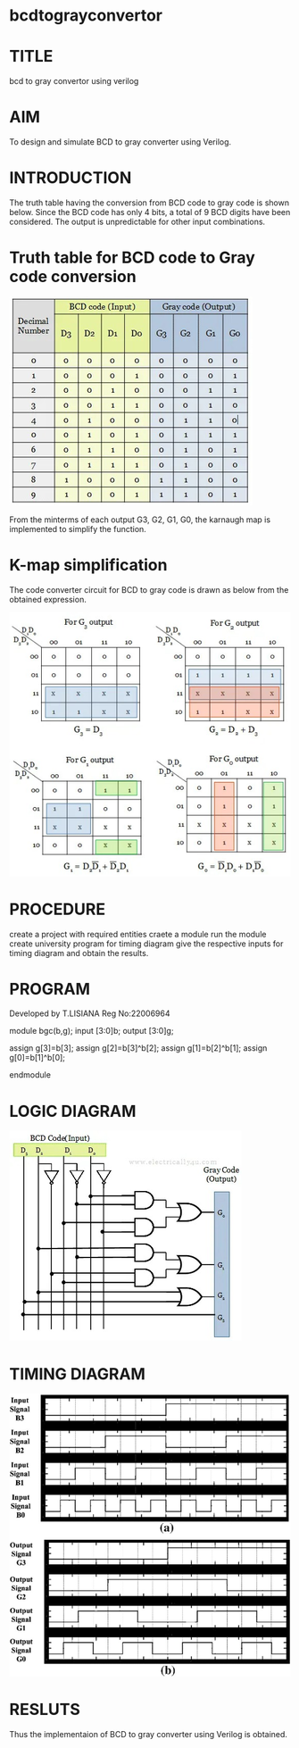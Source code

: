 # bcdtograyconvertor
# TITLE

bcd to gray convertor using verilog

# AIM
 
 To design and simulate BCD to gray converter using Verilog.

# INTRODUCTION


The truth table having the conversion from BCD code to gray code is shown below. Since the BCD code has only 4 bits, a total of 9 BCD digits have been considered. The output is unpredictable for other input combinations.

# Truth table for BCD code to Gray code conversion

![BCDTOGRAYCONVERTOR](truth.png)


From the minterms of each output G3, G2, G1, G0, the karnaugh map is implemented to simplify the function.

# K-map simplification

The code converter circuit for BCD to gray code is drawn as below from the obtained expression.

![BCDTOGRAYCONVERTOR](kmap.png)


# PROCEDURE

create a project with required entities
craete a module
run the module
create university program for timing diagram
give the respective inputs for timing diagram and obtain the results.


# PROGRAM
Developed by T.LISIANA
Reg No:22006964

module bgc(b,g);
input [3:0]b;
output [3:0]g;

assign g[3]=b[3];
assign g[2]=b[3]^b[2];
assign g[1]=b[2]^b[1];
assign g[0]=b[1]^b[0];

endmodule


# LOGIC DIAGRAM

![BCDTOGRAYCONVERTOR](logic.png)



# TIMING DIAGRAM

![BCDTOGRAYCONVERTOR](tt.png)



# RESLUTS
 Thus the implementaion of BCD to gray converter using Verilog is obtained.